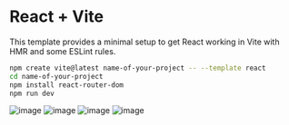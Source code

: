 # React + Vite

This template provides a minimal setup to get React working in Vite with HMR and some ESLint rules.

```bash
npm create vite@latest name-of-your-project -- --template react
cd name-of-your-project
npm install react-router-dom
npm run dev
```

![image](https://github.com/GiovanniMatos/ReactJS-shop-site/assets/99231397/354a2a29-6ff6-4eb3-9206-89eda7c53f4c)
![image](https://github.com/GiovanniMatos/ReactJS-shop-site/assets/99231397/0d8329ab-f10d-49a5-90aa-3f5e7e3234c5)
![image](https://github.com/GiovanniMatos/ReactJS-shop-site/assets/99231397/2a4d69ae-ac40-4daf-82f5-df6210e197e0)
![image](https://github.com/GiovanniMatos/ReactJS-shop-site/assets/99231397/cdd5f698-a34c-44e9-9488-cf5ef30b9616)
